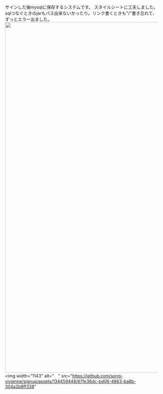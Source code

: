 サインした後mysqlに保存するシステムです。
スタイルシートに工夫しました。
sqlつなぐときのjarもパス出来ないかったり。リンク書くときも"/"書き忘れて、ずっとエラー出ました。
<img width="1153" alt="　" src="https://github.com/song-vivienne/signup/assets/134459448/b07c3a43-c6a2-45e6-8fdd-00aef6104ca2">
<img width="1143" alt="　" src="https://github.com/song-vivienne/signup/assets/134459448/67fe36dc-bd06-4863-ba8b-304a2b8ff338"
